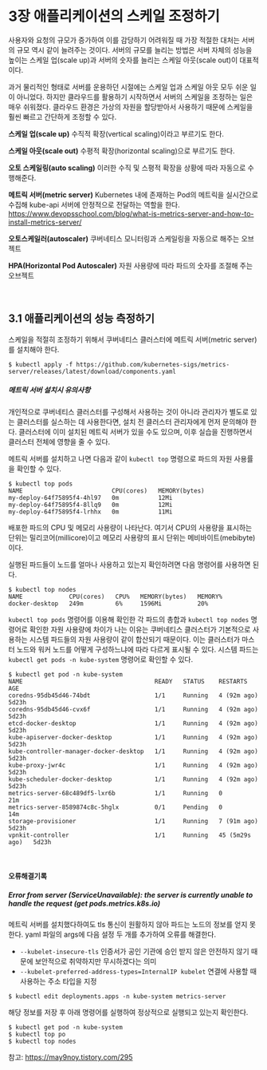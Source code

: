 # 3장 애플리케이션의 스케일 조정하기

사용자와 요청의 규모가 증가하여 이를 감당하기 어려워질 때 가장 적절한 대처는 서버의 규모 역시 같이 늘려주는 것이다. 서버의 규모를 늘리는 방법은 서버 자체의 성능을 높이는 스케일 업(scale up)과 서버의 숫자를 늘리는 스케일 아웃(scale out)이 대표적이다.

과거 물리적인 형태로 서버를 운용하던 시절에는 스케일 업과 스케일 아웃 모두 쉬운 일이 아니었다. 하지만 클라우드를 활용하기 시작하면서 서버의 스케일을 조정하는 일은 매우 쉬워졌다. 클라우드 환경은 가상의 자원을 할당받아서 사용하기 때문에 스케일을 훨씬 빠르고 간단하게 조정할 수 있다.

**스케일 업(scale up)**
수직적 확장(vertical scaling)이라고 부르기도 한다.

**스케일 아웃(scale out)**
수평적 확장(horizontal scaling)으로 부르기도 한다.

**오토 스케일링(auto scaling)**
이러한 수직 및 스평적 확장을 상황에 따라 자동으로 수행해준다.

**메트릭 서버(metric server)**
Kubernetes 내에 존재하는 Pod의 메트릭을 실시간으로 수집해 kube-api 서버에 안정적으로 전달하는 역할을 한다.
https://www.devopsschool.com/blog/what-is-metrics-server-and-how-to-install-metrics-server/

**오토스케일러(autoscaler)**
쿠버네티스 모니터링과 스케일링을 자동으로 해주는 오브젝트

**HPA(Horizontal Pod Autoscaler)**
자원 사용량에 따라 파드의 숫자를 조절해 주는 오브젝트

<br/>

## 3.1 애플리케이션의 성능 측정하기

스케일을 적절히 조정하기 위해서 쿠버네티스 클러스터에 메트릭 서버(metric server)를 설치해야 한다.

```
$ kubectl apply -f https://github.com/kubernetes-sigs/metrics-server/releases/latest/download/components.yaml
```
##### 메트릭 서버 설치시 유의사항
개인적으로 쿠버네티스 클러스터를 구성해서 사용하는 것이 아니라 관리자가 별도로 있는 클러스터를 실스하는 데 사용한다면, 설치 전 클러스터 관리자에게 먼저 문의해야 한다. 클러스터에 이미 설치된 메트릭 서버가 있을 수도 있으며, 이후 실습을 진행하면서 클러스터 전체에 영향을 줄 수 있다.

메트릭 서버를 설치하고 나면 다음과 같이 `kubectl top` 명령으로 파드의 자원 사용률을 확인할 수 있다.

```
$ kubectl top pods
NAME                         CPU(cores)   MEMORY(bytes)   
my-deploy-64f75895f4-4hl97   0m           12Mi            
my-deploy-64f75895f4-8llq9   0m           12Mi            
my-deploy-64f75895f4-lrhhx   0m           11Mi 
```

배포한 파드의 CPU 및 메모리 사용량이 나타난다. 여기서 CPU의 사용량을 표시하는 단위는 밀리코어(millicore)이고 메모리 사용량의 표시 단위는 메비바이트(mebibyte)이다.

실행된 파드들이 노드를 얼마나 사용하고 있는지 확인하려면 다음 명령어를 사용하면 된다.
```
$ kubectl top nodes
NAME             CPU(cores)   CPU%   MEMORY(bytes)   MEMORY%   
docker-desktop   249m         6%     1596Mi          20%  
```

`kubectl top pods` 명령어를 이용해 확인한 각 파드의 총합과 `kubectl top nodes` 명령어로 확인한 자원 사용량에 차이가 나는 이유는 쿠버네티스 클러스터가 기본적으로 사용하는 시스템 파드들의 자원 사용량이 같이 합산되기 때문이다. 이는 클러스터가 마스터 노드와 워커 노드를 어떻게 구성하느냐에 따라 다르게 표시될 수 있다. 시스템 파드는 `kubectl get pods -n kube-system` 명령어로 확인할 수 있다.

```
$ kubectl get pod -n kube-system
NAME                                     READY   STATUS    RESTARTS         AGE
coredns-95db45d46-74bdt                  1/1     Running   4 (92m ago)      5d23h
coredns-95db45d46-cvx6f                  1/1     Running   4 (92m ago)      5d23h
etcd-docker-desktop                      1/1     Running   4 (92m ago)      5d23h
kube-apiserver-docker-desktop            1/1     Running   4 (92m ago)      5d23h
kube-controller-manager-docker-desktop   1/1     Running   4 (92m ago)      5d23h
kube-proxy-jwr4c                         1/1     Running   4 (92m ago)      5d23h
kube-scheduler-docker-desktop            1/1     Running   4 (92m ago)      5d23h
metrics-server-68c489df5-lxr6b           1/1     Running   0                21m
metrics-server-8589874c8c-5hglx          0/1     Pending   0                14m
storage-provisioner                      1/1     Running   7 (91m ago)      5d23h
vpnkit-controller                        1/1     Running   45 (5m29s ago)   5d23h
```

<br/>

#### 오류해결기록
##### Error from server (ServiceUnavailable): the server is currently unable to handle the request (get pods.metrics.k8s.io)
메트릭 서버를 설치했다하여도 tls 통신이 원활하지 않아 파드는 노드의 정보를 얻지 못한다. yaml 파일의 args에 다음 설정 두 개를 추가하여 오류를 해결한다.

- `--kubelet-insecure-tls`	인증서가 공인 기관에 승인 받지 않은 안전하지 않기 때문에 보안적으로 취약하지만 무시하겠다는 의미
- `--kubelet-preferred-address-types=InternalIP	kubelet` 연결에 사용할 때 사용하는 주소 타입을 지정

```
$ kubectl edit deployments.apps -n kube-system metrics-server
```

해당 정보를 저장 후 아래 명령어를 실행하여 정상적으로 실행되고 있는지 확인한다.
```
$ kubectl get pod -n kube-system
$ kubectl top po
$ kubectl top nodes
```

참고: https://may9noy.tistory.com/295
<br/>

